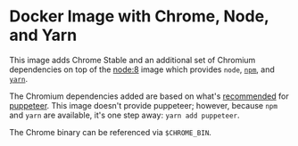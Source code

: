 # Docker Image with Chrome, Node, and Yarn

This image adds Chrome Stable and an additional set of Chromium dependencies on top of the [node:8](https://hub.docker.com/_/node/) image which provides `node`, [`npm`](https://www.npmjs.com/), and [`yarn`](https://yarnpkg.com).

The Chromium dependencies added are based on what's [recommended](https://github.com/GoogleChrome/puppeteer/blob/master/docs/troubleshooting.md) for [puppeteer](https://github.com/GoogleChrome/puppeteer). This image doesn't provide puppeteer; however, because `npm` and `yarn` are available, it's one step away: `yarn add puppeteer`.

The Chrome binary can be referenced via `$CHROME_BIN`.
